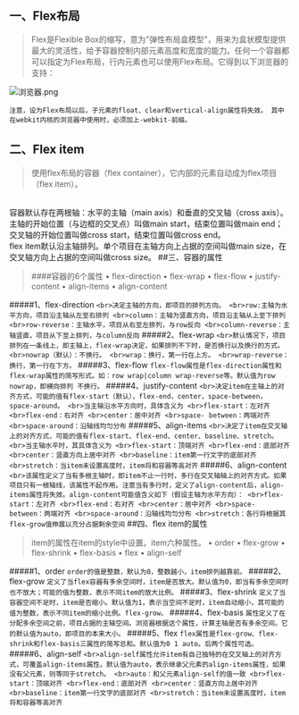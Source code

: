 ## 一、Flex布局
>Flex是Flexible Box的缩写，意为"弹性布局盒模型"，用来为盒状模型提供最大的灵活性，给予容器控制内部元素高度和宽度的能力。任何一个容器都可以指定为Flex布局，行内元素也可以使用Flex布局。它得到以下浏览器的支持：


![浏览器.png](http://upload-images.jianshu.io/upload_images/3229842-eaecdbf8f2d1faea.png?imageMogr2/auto-orient/strip%7CimageView2/2/w/1240)

``
注意，设为Flex布局以后，子元素的float、clear和vertical-align属性将失效。
其中在webkit内核的浏览器中使用时，必须加上-webkit-前缀。
``
## 二、Flex item
>使用flex布局的容器（flex container），它内部的元素自动成为flex项目（flex item）。

<br>容器默认存在两根轴：水平的主轴（main axis）和垂直的交叉轴（cross axis）。主轴的开始位置（与边框的交叉点）叫做main start，结束位置叫做main end；交叉轴的开始位置叫做cross start，结束位置叫做cross end。
<br>flex item默认沿主轴排列。单个项目在主轴方向上占据的空间叫做main size，在交叉轴方向上占据的空间叫做cross size。
##三、容器的属性
>####容器的6个属性
• flex-direction
• flex-wrap
• flex-flow
• justify-content
• align-items
• align-content


#####1、flex-direction
``
<br>决定主轴的方向，即项目的排列方向。
<br>row:主轴为水平方向，项目沿主轴从左至右排列
<br>column：主轴为竖直方向，项目沿主轴从上至下排列
<br>row-reverse：主轴水平，项目从右至左排列，与row反向
<br>column-reverse：主轴竖直，项目从下至上排列，与column反向
``
#####2、flex-wrap
``
<br>默认情况下，项目排列在一条线上，即主轴上，flex-wrap决定，如果排列不下时，是否换行以及换行的方式。
<br>nowrap（默认）：不换行。
<br>wrap：换行，第一行在上方。
<br>wrap-reverse：换行，第一行在下方。
``
#####3、flex-flow
``
flex-flow属性是flex-direction属性和flex-wrap属性的简写形式。如：row wrap|column wrap-reverse等。默认值为row nowrap，即横向排列 不换行。
``
#####4、justify-content
``
<br>决定item在主轴上的对齐方式，可能的值有flex-start（默认），flex-end，center，space-between，space-around。
<br>当主轴沿水平方向时，具体含义为
<br>flex-start：左对齐
<br>flex-end：右对齐
<br>center：居中对齐
<br>space- between：两端对齐
<br>space-around：沿轴线均匀分布
``
#####5、align-items
``
<br>决定了item在交叉轴上的对齐方式，可能的值有flex-start、flex-end、center、baseline、stretch。
<br>当主轴水平时，其具体含义为
<br>flex-start：顶端对齐
<br>flex-end：底部对齐
<br>center：竖直方向上居中对齐
<br>baseline：item第一行文字的底部对齐
<br>stretch：当item未设置高度时，item将和容器等高对齐
``
#####6、align-content
``
<br>该属性定义了当有多根主轴时，即item不止一行时，多行在交叉轴轴上的对齐方式。如果项目只有一根轴线，该属性不起作用。注意当有多行时，定义了align-content后，align-items属性将失效。align-content可能值含义如下（假设主轴为水平方向）：
<br>flex-start：左对齐
<br>flex-end：右对齐
<br>center：居中对齐
<br>space- between：两端对齐
<br>space-around：沿轴线均匀分布
<br>stretch：各行将根据其flex-grow值伸展以充分占据剩余空间
``
##四、flex item的属性
>item的属性在item的style中设置。item六种属性。
• order
• flex-grow
• flex-shrink
• flex-basis
• flex
• align-self

#####1、order
``
order的值是整数，默认为0，整数越小，item排列越靠前。
``
#####2、flex-grow
``
定义了当flex容器有多余空间时，item是否放大。默认值为0，即当有多余空间时也不放大；可能的值为整数，表示不同item的放大比例。
``
#####3、flex-shrink
``
定义了当容器空间不足时，item是否缩小。默认值为1，表示当空间不足时，item自动缩小，其可能的值为整数，表示不同item的缩小比例。flex-grow。
``
#####4、flex-basis
``
属性定义了在分配多余空间之前，项目占据的主轴空间。浏览器根据这个属性，计算主轴是否有多余空间。它的默认值为auto，即项目的本来大小。
``
#####5、flex
``
flex属性是flex-grow、flex-shrink和flex-basis三属性的简写总和。默认值为0 1 auto。后两个属性可选。
``
#####6、align-self
``
<br>align-self属性允许item有自己独特的在交叉轴上的对齐方式，可覆盖align-items属性。默认值为auto，表示继承父元素的align-items属性，如果没有父元素，则等同于stretch。
<br>auto：和父元素align-self的值一致
<br>flex-start：顶端对齐
<br>flex-end：底部对齐
<br>center：竖直方向上居中对齐
<br>baseline：item第一行文字的底部对齐
<br>stretch：当item未设置高度时，item将和容器等高对齐
``

